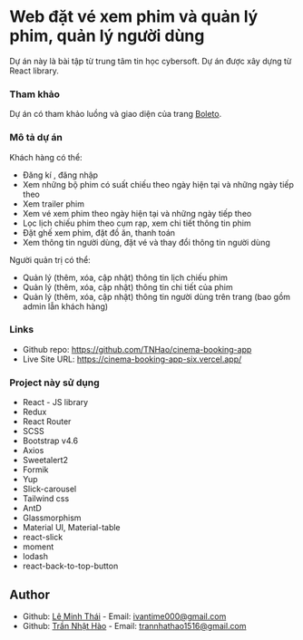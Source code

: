 # Web đặt vé xem phim và quản lý phim, quản lý người dùng

Dự án này là bài tập từ trung tâm tin học cybersoft. 
Dự án được xây dựng từ React library.
### Tham khảo
Dự án có tham khảo luồng và giao diện của trang [Boleto](https://boleto.vercel.app/##).

### Mô tả dự án

Khách hàng có thể:
- Đăng kí , đăng nhập
- Xem những bộ phim có suất chiếu theo ngày hiện tại và những ngày tiếp theo
- Xem trailer phim
- Xem vé xem phim theo ngày hiện tại và những ngày tiếp theo
- Lọc lịch chiếu phim theo cụm rạp, xem chi tiết thông tin phim
- Đặt ghế xem phim, đặt đồ ăn, thanh toán
- Xem thông tin người dùng, đặt vé và thay đổi thông tin người dùng

Người quản trị có thể:
- Quản lý (thêm, xóa, cập nhật) thông tin lịch chiếu phim
- Quản lý (thêm, xóa, cập nhật) thông tin chi tiết của phim
- Quản lý (thêm, xóa, cập nhật) thông tin người dùng trên trang (bao gồm admin lẫn khách hàng)

### Links

- Github repo: https://github.com/TNHao/cinema-booking-app
- Live Site URL: https://cinema-booking-app-six.vercel.app/

### Project này sử dụng

- React - JS library
- Redux
- React Router
- SCSS
- Bootstrap v4.6
- Axios
- Sweetalert2
- Formik
- Yup
- Slick-carousel
- Tailwind css
- AntD
- Glassmorphism
- Material UI, Material-table
- react-slick
- moment
- lodash
- react-back-to-top-button


## Author

- Github: [Lê Minh Thái](https://github.com/IvanTime-Kai) - Email: ivantime000@gmail.com 
- Github: [Trần Nhật Hào](https://github.com/TNHao) - Email: trannhathao1516@gmail.com
